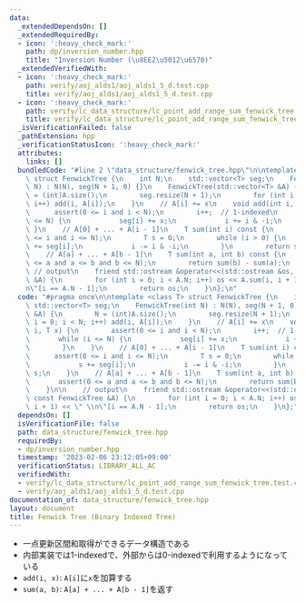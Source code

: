 ```yaml
---
data:
  _extendedDependsOn: []
  _extendedRequiredBy:
  - icon: ':heavy_check_mark:'
    path: dp/inversion_number.hpp
    title: "Inversion Number (\u8EE2\u5012\u6570)"
  _extendedVerifiedWith:
  - icon: ':heavy_check_mark:'
    path: verify/aoj_alds1/aoj_alds1_5_d.test.cpp
    title: verify/aoj_alds1/aoj_alds1_5_d.test.cpp
  - icon: ':heavy_check_mark:'
    path: verify/lc_data_structure/lc_point_add_range_sum_fenwick_tree.test.cpp
    title: verify/lc_data_structure/lc_point_add_range_sum_fenwick_tree.test.cpp
  _isVerificationFailed: false
  _pathExtension: hpp
  _verificationStatusIcon: ':heavy_check_mark:'
  attributes:
    links: []
  bundledCode: "#line 2 \"data_structure/fenwick_tree.hpp\"\n\ntemplate <class T>\
    \ struct FenwickTree {\n    int N;\n    std::vector<T> seg;\n    FenwickTree(int\
    \ N) : N(N), seg(N + 1, 0) {}\n    FenwickTree(std::vector<T> &A) {\n        N\
    \ = (int)A.size();\n        seg.resize(N + 1);\n        for (int i = 0; i < N;\
    \ i++) add(i, A[i]);\n    }\n    // A[i] += x\n    void add(int i, T x) {\n  \
    \      assert(0 <= i and i < N);\n        i++;  // 1-indexed\n        while (i\
    \ <= N) {\n            seg[i] += x;\n            i += i & -i;\n        }\n   \
    \ }\n    // A[0] + ... + A[i - 1]\n    T sum(int i) const {\n        assert(0\
    \ <= i and i <= N);\n        T s = 0;\n        while (i > 0) {\n            s\
    \ += seg[i];\n            i -= i & -i;\n        }\n        return s;\n    }\n\
    \    // A[a] + ... + A[b - 1]\n    T sum(int a, int b) const {\n        assert(0\
    \ <= a and a <= b and b <= N);\n        return sum(b) - sum(a);\n    }\n\n   \
    \ // output\n    friend std::ostream &operator<<(std::ostream &os, const FenwickTree\
    \ &A) {\n        for (int i = 0; i < A.N; i++) os << A.sum(i, i + 1) << \" \\\
    n\"[i == A.N - 1];\n        return os;\n    }\n};\n"
  code: "#pragma once\n\ntemplate <class T> struct FenwickTree {\n    int N;\n   \
    \ std::vector<T> seg;\n    FenwickTree(int N) : N(N), seg(N + 1, 0) {}\n    FenwickTree(std::vector<T>\
    \ &A) {\n        N = (int)A.size();\n        seg.resize(N + 1);\n        for (int\
    \ i = 0; i < N; i++) add(i, A[i]);\n    }\n    // A[i] += x\n    void add(int\
    \ i, T x) {\n        assert(0 <= i and i < N);\n        i++;  // 1-indexed\n \
    \       while (i <= N) {\n            seg[i] += x;\n            i += i & -i;\n\
    \        }\n    }\n    // A[0] + ... + A[i - 1]\n    T sum(int i) const {\n  \
    \      assert(0 <= i and i <= N);\n        T s = 0;\n        while (i > 0) {\n\
    \            s += seg[i];\n            i -= i & -i;\n        }\n        return\
    \ s;\n    }\n    // A[a] + ... + A[b - 1]\n    T sum(int a, int b) const {\n \
    \       assert(0 <= a and a <= b and b <= N);\n        return sum(b) - sum(a);\n\
    \    }\n\n    // output\n    friend std::ostream &operator<<(std::ostream &os,\
    \ const FenwickTree &A) {\n        for (int i = 0; i < A.N; i++) os << A.sum(i,\
    \ i + 1) << \" \\n\"[i == A.N - 1];\n        return os;\n    }\n};"
  dependsOn: []
  isVerificationFile: false
  path: data_structure/fenwick_tree.hpp
  requiredBy:
  - dp/inversion_number.hpp
  timestamp: '2023-02-06 23:12:05+09:00'
  verificationStatus: LIBRARY_ALL_AC
  verifiedWith:
  - verify/lc_data_structure/lc_point_add_range_sum_fenwick_tree.test.cpp
  - verify/aoj_alds1/aoj_alds1_5_d.test.cpp
documentation_of: data_structure/fenwick_tree.hpp
layout: document
title: Fenwick Tree (Binary Indexed Tree)
---
```


- 一点更新区間和取得ができるデータ構造である
- 内部実装では1-indexedで、外部からは0-indexedで利用するようになっている
- `add(i, x)`: `A[i]`に`x`を加算する
- `sum(a, b)`: `A[a] + ... + A[b - 1]`を返す
